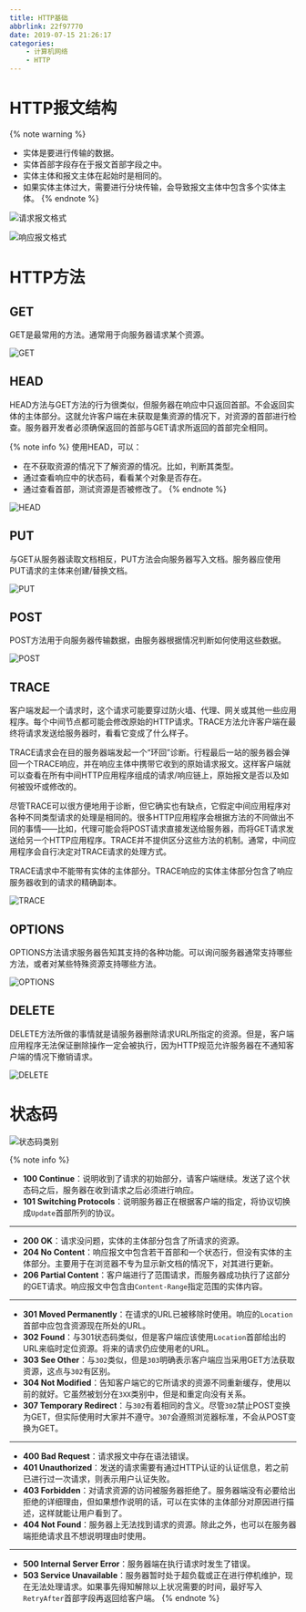 ```yaml
---
title: HTTP基础
abbrlink: 22f97770
date: 2019-07-15 21:26:17
categories:
    - 计算机网络
    - HTTP
---
```


# HTTP报文结构

{% note warning %}
- 实体是要进行传输的数据。
- 实体首部字段存在于报文首部字段之中。
- 实体主体和报文主体在起始时是相同的。
- 如果实体主体过大，需要进行分块传输，会导致报文主体中包含多个实体主体。
{% endnote %}

![请求报文格式](https://blog-images-1258719270.cos.ap-shanghai.myqcloud.com/%E8%AE%A1%E7%AE%97%E6%9C%BA%E7%BD%91%E7%BB%9C/HTTP/HTTP%E5%9F%BA%E7%A1%80/HTTP%E8%AF%B7%E6%B1%82%E6%8A%A5%E6%96%87%E9%80%9A%E7%94%A8%E6%A0%BC%E5%BC%8F.png)

![响应报文格式](https://blog-images-1258719270.cos.ap-shanghai.myqcloud.com/%E8%AE%A1%E7%AE%97%E6%9C%BA%E7%BD%91%E7%BB%9C/HTTP/HTTP%E5%9F%BA%E7%A1%80/HTTP%E5%93%8D%E5%BA%94%E6%8A%A5%E6%96%87%E9%80%9A%E7%94%A8%E6%A0%BC%E5%BC%8F.png)

# HTTP方法

## GET

GET是最常用的方法。通常用于向服务器请求某个资源。

![GET](https://blog-images-1258719270.cos.ap-shanghai.myqcloud.com/%E8%AE%A1%E7%AE%97%E6%9C%BA%E7%BD%91%E7%BB%9C/HTTP/HTTP%E5%9F%BA%E7%A1%80/GET.png)

## HEAD

HEAD方法与GET方法的行为很类似，但服务器在响应中只返回首部。不会返回实体的主体部分。这就允许客户端在未获取是集资源的情况下，对资源的首部进行检查。服务器开发者必须确保返回的首部与GET请求所返回的首部完全相同。

{% note info %}
使用HEAD，可以：
- 在不获取资源的情况下了解资源的情况。比如，判断其类型。
- 通过查看响应中的状态码，看看某个对象是否存在。
- 通过查看首部，测试资源是否被修改了。
{% endnote %}

![HEAD](https://blog-images-1258719270.cos.ap-shanghai.myqcloud.com/%E8%AE%A1%E7%AE%97%E6%9C%BA%E7%BD%91%E7%BB%9C/HTTP/HTTP%E5%9F%BA%E7%A1%80/HEAD.png)

## PUT

与GET从服务器读取文档相反，PUT方法会向服务器写入文档。服务器应使用PUT请求的主体来创建/替换文档。

![PUT](https://blog-images-1258719270.cos.ap-shanghai.myqcloud.com/%E8%AE%A1%E7%AE%97%E6%9C%BA%E7%BD%91%E7%BB%9C/HTTP/HTTP%E5%9F%BA%E7%A1%80/PUT.png)

## POST

POST方法用于向服务器传输数据，由服务器根据情况判断如何使用这些数据。

![POST](https://blog-images-1258719270.cos.ap-shanghai.myqcloud.com/%E8%AE%A1%E7%AE%97%E6%9C%BA%E7%BD%91%E7%BB%9C/HTTP/HTTP%E5%9F%BA%E7%A1%80/POST.png)

## TRACE

客户端发起一个请求时，这个请求可能要穿过防火墙、代理、网关或其他一些应用程序。每个中间节点都可能会修改原始的HTTP请求。TRACE方法允许客户端在最终将请求发送给服务器时，看看它变成了什么样子。

TRACE请求会在目的服务器端发起一个“环回”诊断。行程最后一站的服务器会弹回一个TRACE响应，并在响应主体中携带它收到的原始请求报文。这样客户端就可以查看在所有中间HTTP应用程序组成的请求/响应链上，原始报文是否以及如何被毁坏或修改的。

尽管TRACE可以很方便地用于诊断，但它确实也有缺点，它假定中间应用程序对各种不同类型请求的处理是相同的。很多HTTP应用程序会根据方法的不同做出不同的事情——比如，代理可能会将POST请求直接发送给服务器，而将GET请求发送给另一个HTTP应用程序。TRACE并不提供区分这些方法的机制。通常，中间应用程序会自行决定对TRACE请求的处理方式。

TRACE请求中不能带有实体的主体部分。TRACE响应的实体主体部分包含了响应服务器收到的请求的精确副本。

![TRACE](https://blog-images-1258719270.cos.ap-shanghai.myqcloud.com/%E8%AE%A1%E7%AE%97%E6%9C%BA%E7%BD%91%E7%BB%9C/HTTP/HTTP%E5%9F%BA%E7%A1%80/TRACE.png)

## OPTIONS

OPTIONS方法请求服务器告知其支持的各种功能。可以询问服务器通常支持哪些方法，或者对某些特殊资源支持哪些方法。

![OPTIONS](https://blog-images-1258719270.cos.ap-shanghai.myqcloud.com/%E8%AE%A1%E7%AE%97%E6%9C%BA%E7%BD%91%E7%BB%9C/HTTP/HTTP%E5%9F%BA%E7%A1%80/OPTIONS.png)

## DELETE

DELETE方法所做的事情就是请服务器删除请求URL所指定的资源。但是，客户端应用程序无法保证删除操作一定会被执行，因为HTTP规范允许服务器在不通知客户端的情况下撤销请求。

![DELETE](https://blog-images-1258719270.cos.ap-shanghai.myqcloud.com/%E8%AE%A1%E7%AE%97%E6%9C%BA%E7%BD%91%E7%BB%9C/HTTP/HTTP%E5%9F%BA%E7%A1%80/DELETE.png)

# 状态码

![状态码类别](https://blog-images-1258719270.cos.ap-shanghai.myqcloud.com/%E8%AE%A1%E7%AE%97%E6%9C%BA%E7%BD%91%E7%BB%9C/HTTP/HTTP%E5%9F%BA%E7%A1%80/%E7%8A%B6%E6%80%81%E7%A0%81%E7%B1%BB%E5%88%AB.png)

{% note info %}
- **100 Continue**：说明收到了请求的初始部分，请客户端继续。发送了这个状态码之后，服务器在收到请求之后必须进行响应。
- **101 Switching Protocols**：说明服务器正在根据客户端的指定，将协议切换成`Update`首部所列的协议。

---
- **200 OK**：请求没问题，实体的主体部分包含了所请求的资源。
- **204 No Content**：响应报文中包含若干首部和一个状态行，但没有实体的主体部分。主要用于在浏览器不专为显示新文档的情况下，对其进行更新。
- **206 Partial Content**：客户端进行了范围请求，而服务器成功执行了这部分的GET请求。响应报文中包含由`Content-Range`指定范围的实体内容。

--- 
- **301 Moved Permanently**：在请求的URL已被移除时使用。响应的`Location`首部中应包含资源现在所处的URL。
- **302 Found**：与301状态码类似，但是客户端应该使用`Location`首部给出的URL来临时定位资源。将来的请求仍应使用老的URL。
- **303 See Other**：与`302`类似，但是`303`明确表示客户端应当采用GET方法获取资源，这点与`302`有区别。
- **304 Not Modified**：告知客户端它的它所请求的资源不同重新缓存，使用以前的就好。它虽然被划分在`3XX`类别中，但是和重定向没有关系。
- **307 Temporary Redirect**：与`302`有着相同的含义。尽管`302`禁止POST变换为GET，但实际使用时大家并不遵守。`307`会遵照浏览器标准，不会从POST变换为GET。

---
- **400 Bad Request**：请求报文中存在语法错误。
- **401 Unauthorized**：发送的请求需要有通过HTTP认证的认证信息，若之前已进行过一次请求，则表示用户认证失败。
- **403 Forbidden**：对请求资源的访问被服务器拒绝了。服务器端没有必要给出拒绝的详细理由，但如果想作说明的话，可以在实体的主体部分对原因进行描述，这样就能让用户看到了。
- **404 Not Found**：服务器上无法找到请求的资源。除此之外，也可以在服务器端拒绝请求且不想说明理由时使用。

---
- **500 Internal Server Error**：服务器端在执行请求时发生了错误。
- **503 Service Unavailable**：服务器暂时处于超负载或正在进行停机维护，现在无法处理请求。如果事先得知解除以上状况需要的时间，最好写入`RetryAfter`首部字段再返回给客户端。
{% endnote %}


